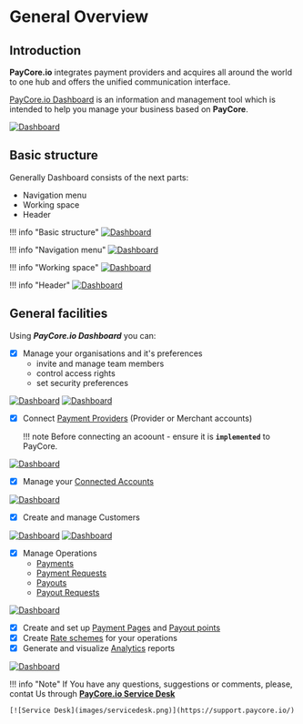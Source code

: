 # General Overview

## Introduction

**PayCore.io** integrates payment providers and acquires all around the world to one hub and offers the unified communication interface. 

<a href="https://dashboard.paycore.io/" target="_blank" rel="noopener">PayСore.io Dashboard</a> is an information and management tool which is intended to help you manage your business based on **PayСore**.

[![Dashboard](images/dash_overview1.png)](images/dash_overview1.png)


## Basic structure

Generally Dashboard consists of the next parts:

- Navigation menu
- Working space
- Header

!!! info "Basic structure"
    [![Dashboard](images/dash_overview_struct1.png)](images/dash_overview_struct1.png)

!!! info "Navigation menu"
    [![Dashboard](images/dash_overview_struct_nav.png)](images/dash_overview_struct_nav.png)

!!! info "Working space"
    [![Dashboard](images/dash_overview_struct_workingspace.png)](images/dash_overview_struct_workingspace.png)

!!! info "Header"
    [![Dashboard](images/dash_overview_struct_header.png)](images/dash_overview_struct_header.png)

## General facilities

Using **_PayCore.io Dashboard_**  you can:

- [x] Manage your organisations and it's preferences
    - invite and manage team members
    - control access rights
    - set security preferences
    
[![Dashboard](images/dash_overview_org1.png)](images/dash_overview_org1.png)
[![Dashboard](images/dash_overview_org2.png)](images/dash_overview_org2.png)

- [x] Connect [Payment Providers](../../payment-providers) (Provider or Merchant accounts) 
   
    !!! note
        Before connecting an acoount - ensure it is **```implemented```** to PayСore.

[![Dashboard](images/dash_overview_connect1.png)](images/dash_overview_connect1.png)

- [x] Manage your [Connected Accounts](../../products/provider-hub/overview)

[![Dashboard](images/dash_overview_acc1.png)](images/dash_overview_acc1.png)

- [x] Create and manage Customers

[![Dashboard](images/dash_overview_cust1.png)](images/dash_overview_acc1.png)
[![Dashboard](images/dash_overview_cust2.png)](images/dash_overview_acc2.png)

- [x] Manage Operations
    - [Payments](../../products/payment-gateway/payments)
    - [Payment Requests](../../products/payment-gateway/payment-requests)
    - [Payouts](../../products/payout-gateway/payouts)
    - [Payout Requests](../../products/payout-gateway/payout-requests)

[![Dashboard](images/dash_overview_operation1.png)](images/dash_overview_operation1.png)
    
- [x] Create and  set up [Payment Pages](../../products/payment-gateway/payment-pages)  and [Payout points](../../products/payout-gateway/payout-points)
- [x] Create [Rate schemes](../../products/currency-rates/overview) for your operations
- [x] Generate and visualize [Analytics](../../products/analytics/overview) reports

[![Dashboard](images/dash_overview_analytics1.png)](images/dash_overview_analytics1.png)



!!! info "Note"
    If You have any questions, suggestions or comments, please, contat Us  through <a href="https://support.paycore.io/" target="_blank" rel="noopener">**PayСore.io Service Desk**</a>
    
    [![Service Desk](images/servicedesk.png)](https://support.paycore.io/)
